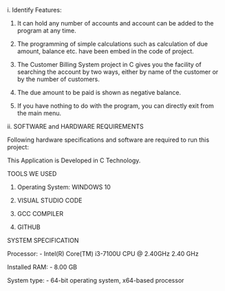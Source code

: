 i.	Identify Features:

1.	It can hold any number of accounts and account can be added to the program at any time.

2.	The programming of simple calculations such as calculation of due amount, balance etc. have been embed in the code of project.
	
3.	The Customer Billing System project in C gives you the facility of searching the account by two ways, either by name of the customer or by the number of customers.
	
4.	The due amount to be paid is shown as negative balance.

5.	If you have nothing to do with the program, you can directly exit from the main menu.
	
ii.	SOFTWARE and HARDWARE REQUIREMENTS 

Following hardware specifications and software are required to run this project:  

This Application is Developed in C Technology. 

TOOLS WE USED

1.	Operating System: WINDOWS 10 

2.	VISUAL STUDIO CODE
	
3.	GCC COMPILER
	
4.	GITHUB

SYSTEM SPECIFICATION

Processor: - Intel(R) Core(TM) i3-7100U CPU @ 2.40GHz   2.40 GHz

Installed RAM: - 8.00 GB

System type: - 64-bit operating system, x64-based processor
